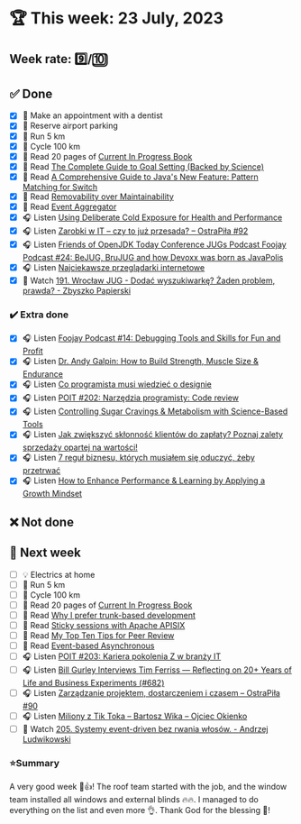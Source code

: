 # 🏆 This week: 23 July, 2023

## Week rate: 9️⃣/🔟

## ✅ Done
- [x] 🦷 Make an appointment with a dentist
- [x] 🌴 Reserve airport parking
- [x] 🏃 Run 5 km
- [x] 🚴 Cycle 100 km
- [x] 📗 Read 20 pages of [Current In Progress Book](https://github.com/BartoszDabek/bdabek.pl/blob/master/miscellaneous/books.md)
- [x] 📗 Read [The Complete Guide to Goal Setting (Backed by Science)](https://markmanson.net/goal-setting)
- [x] 📗 Read [A Comprehensive Guide to Java's New Feature: Pattern Matching for Switch](https://www.infoq.com/articles/pattern-matching-for-switch/)
- [x] 📗 Read [Removability over Maintainability](https://event-driven.io/en/removability_over_maintainability/)
- [x] 📗 Read [Event Aggregator](https://java-design-patterns.com/patterns/event-aggregator/)
- [x] 🎧 Listen [Using Deliberate Cold Exposure for Health and Performance](https://hubermanlab.com/using-deliberate-cold-exposure-for-health-and-performance/)
- [x] 🎧 Listen [Zarobki w IT – czy to już przesada? – OstraPiła #92](https://ostrapila.pl/zarobki-w-it-czy-to-juz-przesada)
- [x] 🎧 Listen [Friends of OpenJDK Today Conference JUGs Podcast Foojay Podcast #24: BeJUG, BruJUG and how Devoxx was born as JavaPolis](https://foojay.io/today/foojay-podcast-24/)
- [x] 🎧 Listen [Najciekawsze przeglądarki internetowe](https://piatkipodeployu.pl/podcast/najciekawsze-przegladarki-internetowe)
- [x] 🎥 Watch [191. Wrocław JUG - Dodać wyszukiwarkę? Żaden problem, prawda? - Zbyszko Papierski](https://youtu.be/5VSoqL1Qx1A)

### ✔️ Extra done
- [x] 🎧 Listen [Foojay Podcast #14: Debugging Tools and Skills for Fun and Profit](https://foojay.io/today/foojay-podcast-14/)
- [x] 🎧 Listen [Dr. Andy Galpin: How to Build Strength, Muscle Size & Endurance](https://hubermanlab.com/dr-andy-galpin-how-to-build-strength-muscle-size-and-endurance/)
- [x] 🎧 Listen [Co programista musi wiedzieć o designie](https://piatkipodeployu.pl/podcast/Co-programista-musi-wiedziec-o-designie)
- [x] 🎧 Listen [POIT #202: Narzędzia programisty: Code review](https://porozmawiajmyoit.pl/poit-202-narzedzia-programisty-code-review/)
- [x] 🎧 Listen [Controlling Sugar Cravings & Metabolism with Science-Based Tools](https://hubermanlab.com/controlling-sugar-cravings-and-metabolism-with-science-based-tools/)
- [x] 🎧 Listen [Jak zwiększyć skłonność klientów do zapłaty? Poznaj zalety sprzedaży opartej na wartości!](https://zaprojektujswojezycie.pl/jak-zwiekszyc-sklonnosc-klientow-do-zaplaty-poznaj-zalety-sprzedazy-opartej-na-wartosci/)
- [x] 🎧 Listen [7 reguł biznesu, których musiałem się oduczyć, żeby przetrwać](https://malawielkafirma.pl/7-regul-biznesu-ktorych-musialem-sie-oduczyc/)
- [x] 🎧 Listen [How to Enhance Performance & Learning by Applying a Growth Mindset](https://hubermanlab.com/how-to-enhance-performance-and-learning-by-applying-a-growth-mindset/)

## ❌ Not done

## 📝 Next week
- [ ] 💡 Electrics at home
- [ ] 🏃 Run 5 km
- [ ] 🚴 Cycle 100 km
- [ ] 📗 Read 20 pages of [Current In Progress Book](https://github.com/BartoszDabek/bdabek.pl/blob/master/miscellaneous/books.md)
- [ ] 📗 Read [Why I prefer trunk-based development](https://foojay.io/today/why-i-prefer-trunk-based-development/)
- [ ] 📗 Read [Sticky sessions with Apache APISIX](https://blog.frankel.ch/sticky-sessions-apache-apisix/)
- [ ] 📗 Read [My Top Ten Tips for Peer Review](https://blog.scottlogic.com/2023/06/26/peer-review-tips.html)
- [ ] 📗 Read [Event-based Asynchronous](https://java-design-patterns.com/patterns/event-asynchronous/)
- [ ] 🎧 Listen [POIT #203: Kariera pokolenia Z w branży IT](https://porozmawiajmyoit.pl/poit-203-kariera-pokolenia-z-w-branzy-it/)
- [ ] 🎧 Listen [Bill Gurley Interviews Tim Ferriss — Reflecting on 20+ Years of Life and Business Experiments (#682)](https://tim.blog/2023/07/19/bill-gurley-interviews-tim-ferriss/)
- [ ] 🎧 Listen [Zarządzanie projektem, dostarczeniem i czasem – OstraPiła #90](https://ostrapila.pl/zarzadzanie-projektem-dostarczeniem-i-czasem-ostrapila-90)
- [ ] 🎧 Listen [Miliony z Tik Toka – Bartosz Wika – Ojciec Okienko](https://zaprojektujswojezycie.pl/miliony-z-tik-toka-bartosz-wika-ojciec-okienko/)
- [ ] 🎥 Watch [205. Systemy event-driven bez rwania włosów. - Andrzej Ludwikowski](https://youtu.be/Ez4O6vtDMH4)

### ⭐Summary
A very good week 💪👍! The roof team started with the job, and the window team installed all windows and external blinds 🔥🔥. I managed to do everything on the list and even more 👌. Thank God for the blessing 🙏!
